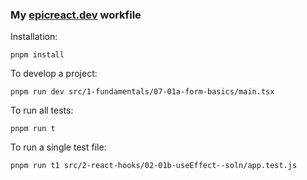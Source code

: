 ### My [epicreact.dev](https://epicreact.dev/) workfile





Installation:  

````
pnpm install
````

To develop a project: 

 ````
 pnpm run dev src/1-fundamentals/07-01a-form-basics/main.tsx
 ````

To run all tests:

```
pnpm run t
```

To run a single test file:

```
pnpm run t1 src/2-react-hooks/02-01b-useEffect--soln/app.test.js
```





 
